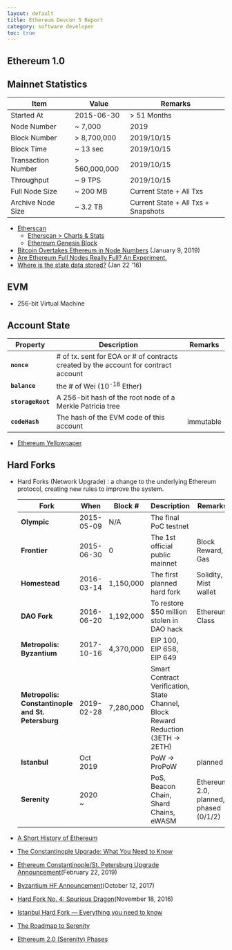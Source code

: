 ```yaml
---
layout: default
title: Ethereum Devcon 5 Report
category: software developer
toc: true
---
```


Ethereum 1.0
---------

## Mainnet Statistics

   | Item | Value | Remarks |
   |------|-------|---------|
   | Started At |  2015-06-30  | > 51 Months |
   | Node Number  | ~ 7,000 | 2019 |
   | Block Number | > 8,700,000 | 2019/10/15 |
   | Block Time   | ~ 13 sec    | 2019/10/15 |
   | Transaction Number | > 560,000,000 | 2019/10/15 |
   | Throughput   | ~ 9 TPS     | 2019/10/15 |
   | Full Node Size | ~ 200 MB  | Current State + All Txs |
   | Archive Node Size | ~ 3.2 TB | Current State + All Txs + Snapshots |

* [Etherscan](https://etherscan.io/)
    * [Etherscan > Charts & Stats](https://etherscan.io/charts)
    * [Ethereum Genesis Block](https://etherscan.io/block/0)
* [Bitcoin Overtakes Ethereum in Node Numbers](https://www.trustnodes.com/2019/01/09/bitcoin-overtakes-ethereum-in-node-numbers) (January 9, 2019)
* [Are Ethereum Full Nodes Really Full? An Experiment.](https://medium.com/@marcandrdumas/are-ethereum-full-nodes-really-full-an-experiment-b77acd086ca7)
* [Where is the state data stored?](https://ethereum.stackexchange.com/questions/359/where-is-the-state-data-stored) (Jan 22 '16)

## EVM

* 256-bit Virtual Machine

## Account State

   | Property | Description | Remarks |
   |----------|-------------|---------|
   | **`nonce`**  | # of tx. sent for EOA or # of contracts created by the account for contract account |   |
   | **`balance`** | the # of Wei (10<sup>-18</sup> Ether) |   |
   | **`storageRoot`** | A 256-bit hash of the root node of a Merkle Patricia tree |   |
   | **`codeHash`** | The hash of the EVM code of this account | immutable |

* [Ethereum Yellowpaper ](https://ethereum.github.io/yellowpaper/paper.pdf)

## Hard Forks

* Hard Forks (Network Upgrade) : a change to the underlying Ethereum protocol, creating new rules to improve the system.

   | Fork | When | Block # | Description | Remarks |
   |------|------|---------|-------------|---------|
   | **Olympic** | 2015-05-09 | N/A | The final PoC testnet |   |
   | **Frontier** | 2015-06-30 | 0 | The 1st official public mainnet | Block Reward, Gas  |
   | **Homestead** | 2016-03-14 | 1,150,000 | The first planned hard fork | Solidity, Mist wallet |
   | **DAO Fork** | 2016-06-20 | 1,192,000 | To restore $50 million stolen in DAO hack | Ethereum Class |
   | **Metropolis: Byzantium** | 2017-10-16 | 4,370,000 | EIP 100, EIP 658, EIP 649 |   |
   | **Metropolis: Constantinople and St. Petersburg** | 2019-02-28 | 7,280,000 | Smart Contract Verification, State Channel, Block Reward Reduction (3ETH -> 2ETH) |   |
   | **Istanbul** | Oct 2019 |   | PoW -> ProPoW | planned |
   | **Serenity** | 2020 ~   |   | PoS, Beacon Chain, Shard Chains, eWASM | Ethereum 2.0, planned, phased (0/1/2) |

* [A Short History of Ethereum](https://media.consensys.net/a-short-history-of-ethereum-a8fdc5b4362c)
* [The Constantinople Upgrade: What You Need to Know](https://media.consensys.net/the-constantinople-hard-fork-what-you-need-to-know-d438a91dec3f)
* [Ethereum Constantinople/St. Petersburg Upgrade Announcement](https://blog.ethereum.org/2019/02/22/ethereum-constantinople-st-petersburg-upgrade-announcement/)(February 22, 2019)
* [Byzantium HF Announcement](https://blog.ethereum.org/2017/10/12/byzantium-hf-announcement/)(October 12, 2017)
* [Hard Fork No. 4: Spurious Dragon](https://blog.ethereum.org/2016/11/18/hard-fork-no-4-spurious-dragon/)(November 18, 2016)
* [Istanbul Hard Fork — Everything you need to know](https://medium.com/nuo-news/istanbul-hard-fork-everything-you-need-to-know-about-it-3a29738934e5)
* [The Roadmap to Serenity](https://media.consensys.net/the-roadmap-to-serenity-bc25d5807268)
* [Ethereum 2.0 (Serenity) Phases](https://docs.ethhub.io/ethereum-roadmap/ethereum-2.0/eth-2.0-phases/)

